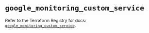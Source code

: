 # `google_monitoring_custom_service`

Refer to the Terraform Registry for docs: [`google_monitoring_custom_service`](https://registry.terraform.io/providers/hashicorp/google/6.42.0/docs/resources/monitoring_custom_service).
